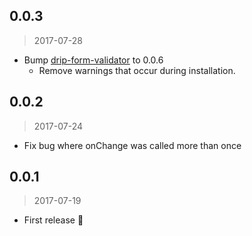 ## 0.0.3

> 2017-07-28

* Bump [drip-form-validator](https://github.com/tsuyoshiwada/drip-form-validator) to 0.0.6
    - Remove warnings that occur during installation.




## 0.0.2

> 2017-07-24

* Fix bug where onChange was called more than once




## 0.0.1

> 2017-07-19

* First release :tada:

